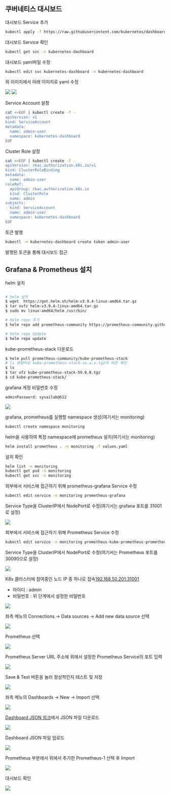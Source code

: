 ## 쿠버네티스 대시보드

대시보드 Service 추가
```bash
kubectl apply -f https://raw.githubusercontent.com/kubernetes/dashboard/v2.7.0/aio/deploy/recommended.yaml
```

대시보드 Service 확인
```bash
kubectl get svc -n kubernetes-dashboard
```

대시보드 yaml파일 수정
```bash
kubectl edit svc kubernetes-dashboard -n kubernetes-dashboard
```
위 이미지에서 아래 이미지로 yaml 수정

<img src = "https://github.com/BodleHG/ComputingContinuumEnv/assets/89232601/a039d7ce-ceba-44f7-a03b-e44f61deb995">

<img src = "https://github.com/BodleHG/ComputingContinuumEnv/assets/89232601/da0325d7-4135-481c-b9e4-4e4bd58ca2ae">

Service Account 설정
```bash
cat <<EOF | kubectl create -f -
apiVersion: v1
kind: ServiceAccount
metadata:
  name: admin-user
  namespace: kubernetes-dashboard
EOF
```

Cluster Role 설정
```bash
cat <<EOF | kubectl create -f -
apiVersion: rbac.authorization.k8s.io/v1
kind: ClusterRoleBinding
metadata:
  name: admin-user
roleRef:
  apiGroup: rbac.authorization.k8s.io
  kind: ClusterRole
  name: admin
subjects:
- kind: ServiceAccount
  name: admin-user
  namespace: kubernetes-dashboard
EOF
```

토큰 발행
```bash
kubectl -n kubernetes-dashboard create token admin-user
```

발행된 토큰을 통해 대시보드 접근


## Grafana & Prometheus 설치

helm 설치
```bash

# helm 설치
$ wget  https://get.helm.sh/helm-v3.9.4-linux-amd64.tar.gz
$ tar xvfz helm-v3.9.4-linux-amd64.tar.gz
$ sudo mv linux-amd64/helm /usr/bin/

# helm repo 추가
$ helm repo add prometheus-community https://prometheus-community.github.io/helm-charts

# helm repo Update
$ helm repo update
```

kube-prometheus-stack 다운로드
```bash
$ helm pull prometheus-community/kube-prometheus-stack
# ls 명령어로 kube-prometheus-stack-xx.x.x.tgz의 버전 확인
$ ls
$ tar xfz kube-prometheus-stack-59.0.0.tgz
$ cd kube-prometheus-stack/
```

grafana 게정 비밀번호 수정
```bash
adminPassword: sysailab@612
```

<img src = "https://github.com/BodleHG/ComputingContinuumEnv/assets/89232601/c860d3cd-7408-4492-bad0-9f090d6641a9">


grafana, prometheus를 실행할 namespace 생성(여기서는 monitoring)

```bash
kubectl create namespace monitoring
```

helm을 사용하여 특정 namespace에 prometheus 설치(여기서는 monitoring)

```bash
helm install prometheus . -n monitoring -f values.yaml
```

설치 확인
```bash
helm list -n monitoring
kubectl get pod -n monitoring
kubectl get svc -n monitoring
```

외부에서 서비스에 접근하기 위해 prometheus-grafana Service 수정

```bash
kubectl edit service -n monitoring prometheus-grafana
```

Service Type을 ClusterIP에서 NodePort로 수정(여기서는 grafana 포트를 31001로 설정)

<img src = "https://github.com/BodleHG/ComputingContinuumEnv/assets/89232601/e280e69a-869b-4255-a64f-adc2d93ce0c3">




외부에서 서비스에 접근하기 위해 Prometheus Service 수정

```bash
kubectl edit service -n monitoring prometheus-kube-prometheus-prometheus
```

Service Type을 ClusterIP에서 NodePort로 수정(여기서는 Prometheus 포트를 30090으로 설정)

<img src = "https://github.com/BodleHG/ComputingContinuumEnv/assets/89232601/62e6f011-27f5-42f8-a18a-41d28312dadd">

K8s 클러스터에 참여중인 노드 IP 중 하나로 접속[192.168.50.201:31001](http://192.168.50.201:31001)
- 아이디 : admin
- 비밀번호 : 위 단계에서 설정한 비밀번호

<img src = "https://github.com/BodleHG/ComputingContinuumEnv/assets/89232601/db71ad13-5da4-4303-8fef-5d75e9144aa7">


좌측 메뉴의 Connections -> Data sources -> Add new data source 선택

<img src = "https://github.com/BodleHG/ComputingContinuumEnv/assets/89232601/cf702069-2f26-42aa-b60c-8278d3e2197a">

Prometheus 선택

<img src = "https://github.com/BodleHG/ComputingContinuumEnv/assets/89232601/05ac700e-31e1-4433-acd2-f2a23ab80826">

Prometheus Server URL 주소에 위에서 설정한 Prometheus Service의 포트 입력

<img src = "https://github.com/BodleHG/ComputingContinuumEnv/assets/89232601/2bb74656-9c31-4c4c-b8cf-87bdff7dfe0c">

Save & Test 버튼을 눌러 정상적인지 테스트 및 저장

<img src = "https://github.com/BodleHG/ComputingContinuumEnv/assets/89232601/4430cc44-2a08-42c8-adb2-6eb31ab2e78a">

좌측 메뉴의 Dashboards -> New -> Import 선택

<img src = "https://github.com/BodleHG/ComputingContinuumEnv/assets/89232601/33c09c49-e011-43d2-b86e-91c30662cdf5">


[Dashboard JSON 링크](https://grafana.com/grafana/dashboards/15759-kubernetes-views-nodes/)에서 JSON 파일 다운로드

<img src = "https://github.com/BodleHG/ComputingContinuumEnv/assets/89232601/2c2689c9-db47-415d-b9eb-9a5e7b2c4c4d">

Dashboard JSON 파일 업로드

<img src = "https://github.com/BodleHG/ComputingContinuumEnv/assets/89232601/a605cef7-137e-41e0-866d-1a842cce6501">

Prometheus 부분에서 위에서 추가한 Prometheus-1 선택 후 Import

<img src = "https://github.com/BodleHG/ComputingContinuumEnv/assets/89232601/a1c18ad6-8e1d-4886-866d-d5a7a5138dd1">

대시보드 확인

<img src = "https://github.com/BodleHG/ComputingContinuumEnv/assets/89232601/ac943587-6728-4163-9b1d-c82efafd15eb">


